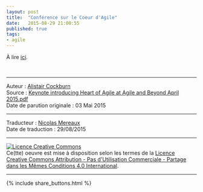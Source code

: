 ```yaml
---
layout: post
title:  "Conférence sur le Coeur d'Agile"
date:   2015-08-29 21:00:55
published: true
tags: 
- agile
---
```


À lire [ici](http://alistair.cockburn.us/Coeur+dAgile+en+Francais+2015.pdf).

&nbsp;  

---
Auteur : [Alistair Cockburn](http://alistair.cockburn.us/)  
Source : [Keynote introducing Heart of Agile at Agile and Beyond April 2015.pdf](http://alistair.cockburn.us/Keynote+introducing+Heart+of+Agile+at+Agile+and+Beyond+April+2015.pdf/)  
Date de parution originale : 03 Mai 2015  

---
Traducteur : [Nicolas Mereaux](http://www.les-traducteurs-agiles.org/traducteurs/)  
Date de traduction : 29/08/2015  

---

<a rel="license" href="http://creativecommons.org/licenses/by-nc-sa/4.0/"><img alt="Licence Creative Commons" style="border-width:0" src="http://i.creativecommons.org/l/by-nc-sa/4.0/88x31.png" /></a><br />Ce(tte) oeuvre est mise à disposition selon les termes de la <a rel="license" href="http://creativecommons.org/licenses/by-nc-sa/4.0/">Licence Creative Commons Attribution - Pas d'Utilisation Commerciale - Partage dans les Mêmes Conditions 4.0 International</a>.

---

{% include share_buttons.html %}
